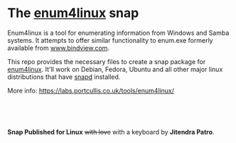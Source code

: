 # The [enum4linux](https://github.com/CiscoCXSecurity/enum4linux) snap

Enum4linux is a tool for enumerating information from Windows and Samba systems. It attempts to offer similar functionality to enum.exe formerly available from www.bindview.com.

This repo provides the necessary files to create a snap package for [enum4linux](https://github.com/CiscoCXSecurity/enum4linux). It'll work on Debian, Fedora, Ubuntu and all other major linux distributions that have [snapd](https://snapcraft.io/docs/installing-snapd) installed.


More info: https://labs.portcullis.co.uk/tools/enum4linux/


&nbsp;

&nbsp;


**Snap Published for Linux** ~~with love~~ with a keyboard by **Jitendra Patro**.
